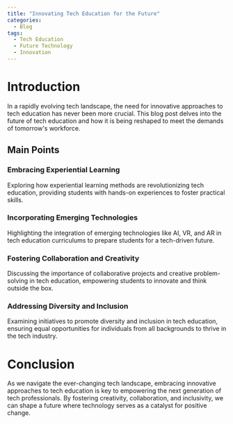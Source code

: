 ```yaml
---
title: "Innovating Tech Education for the Future"
categories:
  - Blog
tags:
  - Tech Education
  - Future Technology
  - Innovation
---
```


# Introduction
In a rapidly evolving tech landscape, the need for innovative approaches to tech education has never been more crucial. This blog post delves into the future of tech education and how it is being reshaped to meet the demands of tomorrow's workforce.

## Main Points
### Embracing Experiential Learning
Exploring how experiential learning methods are revolutionizing tech education, providing students with hands-on experiences to foster practical skills.

### Incorporating Emerging Technologies
Highlighting the integration of emerging technologies like AI, VR, and AR in tech education curriculums to prepare students for a tech-driven future.

### Fostering Collaboration and Creativity
Discussing the importance of collaborative projects and creative problem-solving in tech education, empowering students to innovate and think outside the box.

### Addressing Diversity and Inclusion
Examining initiatives to promote diversity and inclusion in tech education, ensuring equal opportunities for individuals from all backgrounds to thrive in the tech industry.

# Conclusion
As we navigate the ever-changing tech landscape, embracing innovative approaches to tech education is key to empowering the next generation of tech professionals. By fostering creativity, collaboration, and inclusivity, we can shape a future where technology serves as a catalyst for positive change.